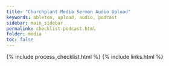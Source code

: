 ```yaml
---
title: "Churchplant Media Sermon Audio Upload"
keywords: ableton, upload, audio, podcast
sidebar: main_sidebar
permalink: checklist-podcast.html
folder: media
toc: false
---
```


{% include process_checklist.html %}
{% include links.html %}
